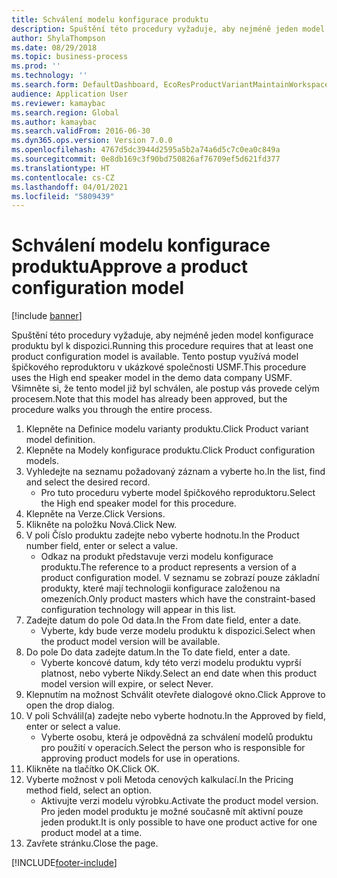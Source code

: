 ```yaml
---
title: Schválení modelu konfigurace produktu
description: Spuštění této procedury vyžaduje, aby nejméně jeden model konfigurace produktu byl k dispozici.
author: ShylaThompson
ms.date: 08/29/2018
ms.topic: business-process
ms.prod: ''
ms.technology: ''
ms.search.form: DefaultDashboard, EcoResProductVariantMaintainWorkspace, PCProductConfigurationModelListPage, PCProductModelVersion, PCApproveProductModelVersion, HcmWorkerLookUp
audience: Application User
ms.reviewer: kamaybac
ms.search.region: Global
ms.author: kamaybac
ms.search.validFrom: 2016-06-30
ms.dyn365.ops.version: Version 7.0.0
ms.openlocfilehash: 4767d5dc3944d2595a5b2a74a6d5c7c0ea0c849a
ms.sourcegitcommit: 0e8db169c3f90bd750826af76709ef5d621fd377
ms.translationtype: HT
ms.contentlocale: cs-CZ
ms.lasthandoff: 04/01/2021
ms.locfileid: "5809439"
---
```

# <a name="approve-a-product-configuration-model"></a><span data-ttu-id="12490-103">Schválení modelu konfigurace produktu</span><span class="sxs-lookup"><span data-stu-id="12490-103">Approve a product configuration model</span></span>

[!include [banner](../../includes/banner.md)]

<span data-ttu-id="12490-104">Spuštění této procedury vyžaduje, aby nejméně jeden model konfigurace produktu byl k dispozici.</span><span class="sxs-lookup"><span data-stu-id="12490-104">Running this procedure requires that at least one product configuration model is available.</span></span> <span data-ttu-id="12490-105">Tento postup využívá model špičkového reproduktoru v ukázkové společnosti USMF.</span><span class="sxs-lookup"><span data-stu-id="12490-105">This procedure uses the High end speaker model in the demo data company USMF.</span></span> <span data-ttu-id="12490-106">Všimněte si, že tento model již byl schválen, ale postup vás provede celým procesem.</span><span class="sxs-lookup"><span data-stu-id="12490-106">Note that this model has already been approved, but the procedure walks you through the entire process.</span></span>

1. <span data-ttu-id="12490-107">Klepněte na Definice modelu varianty produktu.</span><span class="sxs-lookup"><span data-stu-id="12490-107">Click Product variant model definition.</span></span>
2. <span data-ttu-id="12490-108">Klepněte na Modely konfigurace produktu.</span><span class="sxs-lookup"><span data-stu-id="12490-108">Click Product configuration models.</span></span>
3. <span data-ttu-id="12490-109">Vyhledejte na seznamu požadovaný záznam a vyberte ho.</span><span class="sxs-lookup"><span data-stu-id="12490-109">In the list, find and select the desired record.</span></span>
    * <span data-ttu-id="12490-110">Pro tuto proceduru vyberte model špičkového reproduktoru.</span><span class="sxs-lookup"><span data-stu-id="12490-110">Select the High end speaker model for this procedure.</span></span>  
4. <span data-ttu-id="12490-111">Klepněte na Verze.</span><span class="sxs-lookup"><span data-stu-id="12490-111">Click Versions.</span></span>
5. <span data-ttu-id="12490-112">Klikněte na položku Nová.</span><span class="sxs-lookup"><span data-stu-id="12490-112">Click New.</span></span>
6. <span data-ttu-id="12490-113">V poli Číslo produktu zadejte nebo vyberte hodnotu.</span><span class="sxs-lookup"><span data-stu-id="12490-113">In the Product number field, enter or select a value.</span></span>
    * <span data-ttu-id="12490-114">Odkaz na produkt představuje verzi modelu konfigurace produktu.</span><span class="sxs-lookup"><span data-stu-id="12490-114">The reference to a product represents a version of a product configuration model.</span></span> <span data-ttu-id="12490-115">V seznamu se zobrazí pouze základní produkty, které mají technologii konfigurace založenou na omezeních.</span><span class="sxs-lookup"><span data-stu-id="12490-115">Only product masters which have the constraint-based configuration technology will appear in this list.</span></span>  
7. <span data-ttu-id="12490-116">Zadejte datum do pole Od data.</span><span class="sxs-lookup"><span data-stu-id="12490-116">In the From date field, enter a date.</span></span>
    * <span data-ttu-id="12490-117">Vyberte, kdy bude verze modelu produktu k dispozici.</span><span class="sxs-lookup"><span data-stu-id="12490-117">Select when the product model version will be available.</span></span>  
8. <span data-ttu-id="12490-118">Do pole Do data zadejte datum.</span><span class="sxs-lookup"><span data-stu-id="12490-118">In the To date field, enter a date.</span></span>
    * <span data-ttu-id="12490-119">Vyberte koncové datum, kdy této verzi modelu produktu vyprší platnost, nebo vyberte Nikdy.</span><span class="sxs-lookup"><span data-stu-id="12490-119">Select an end date when this product model version will expire, or select Never.</span></span>  
9. <span data-ttu-id="12490-120">Klepnutím na možnost Schválit otevřete dialogové okno.</span><span class="sxs-lookup"><span data-stu-id="12490-120">Click Approve to open the drop dialog.</span></span>
10. <span data-ttu-id="12490-121">V poli Schválil(a) zadejte nebo vyberte hodnotu.</span><span class="sxs-lookup"><span data-stu-id="12490-121">In the Approved by field, enter or select a value.</span></span>
    * <span data-ttu-id="12490-122">Vyberte osobu, která je odpovědná za schválení modelů produktu pro použití v operacích.</span><span class="sxs-lookup"><span data-stu-id="12490-122">Select the person who is responsible for approving product models for use in operations.</span></span>  
11. <span data-ttu-id="12490-123">Klikněte na tlačítko OK.</span><span class="sxs-lookup"><span data-stu-id="12490-123">Click OK.</span></span>
12. <span data-ttu-id="12490-124">Vyberte možnost v poli Metoda cenových kalkulací.</span><span class="sxs-lookup"><span data-stu-id="12490-124">In the Pricing method field, select an option.</span></span>
    * <span data-ttu-id="12490-125">Aktivujte verzi modelu výrobku.</span><span class="sxs-lookup"><span data-stu-id="12490-125">Activate the product model version.</span></span> <span data-ttu-id="12490-126">Pro jeden model produktu je možné současně mít aktivní pouze jeden produkt.</span><span class="sxs-lookup"><span data-stu-id="12490-126">It is only possible to have one product active for one product model at a time.</span></span>  
13. <span data-ttu-id="12490-127">Zavřete stránku.</span><span class="sxs-lookup"><span data-stu-id="12490-127">Close the page.</span></span>



[!INCLUDE[footer-include](../../../includes/footer-banner.md)]